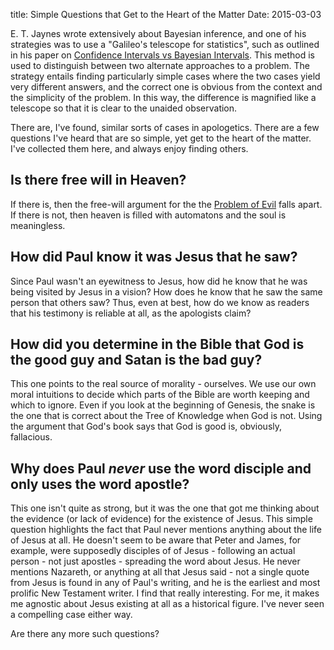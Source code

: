 title: Simple Questions that Get to the Heart of the Matter
Date: 2015-03-03

E. T. Jaynes wrote extensively about Bayesian inference, and one of his strategies was to use a "Galileo's telescope for statistics", such as outlined in his paper on [Confidence Intervals vs Bayesian Intervals].  This method is used to distinguish between two alternate approaches to a problem.  The strategy entails finding particularly simple cases where the two cases yield very different answers, and the correct one is obvious from the context and the simplicity of the problem.  In this way, the difference is magnified like a telescope so that it is clear to the unaided observation.

There are, I've found, similar sorts of cases in apologetics.  There are a few questions I've heard that are so simple, yet get to the heart of the matter.  I've collected them here, and always enjoy finding others.  

## Is there free will in Heaven?

If there is, then the free-will argument for the the [Problem of Evil] falls apart.  If there is not, then heaven is filled with automatons and the soul is meaningless.

## How did Paul know it was Jesus that he saw?

Since Paul wasn't an eyewitness to Jesus, how did he know that he was being visited by Jesus in a vision?  How does he know that he saw the same person that others saw?  Thus, even at best, how do we know as readers that his testimony is reliable at all, as the apologists claim?

## How did you determine in the Bible that God is the good guy and Satan is the bad guy?

This one points to the real source of morality - ourselves.  We use our own moral intuitions to decide which parts of the Bible are worth keeping and which to ignore.  Even if you look at the beginning of Genesis, the snake is the one that is correct about the Tree of Knowledge when God is not.  Using the argument that God's book says that God is good is, obviously, fallacious.

## Why does Paul *never* use the word disciple and only uses the word apostle?  

This one isn't quite as strong, but it was the one that got me thinking about the evidence (or lack of evidence) for the existence of Jesus.  This simple question highlights the fact that Paul never mentions anything about the life of Jesus at all.  He doesn't seem to be aware that Peter and James, for example, were supposedly disciples of of Jesus - following an actual person - not just apostles - spreading the word about Jesus.  He never mentions Nazareth, or anything at all that Jesus said - not a single quote from Jesus is found in any of Paul's writing, and he is the earliest and most prolific New Testament writer.  I find that really interesting.  For me, it makes me agnostic about Jesus existing at all as a historical figure.  I've never seen a compelling case either way.  

Are there any more such questions?


[Confidence Intervals vs Bayesian Intervals]: http://bayes.wustl.edu/etj/articles/confidence.pdf
[Problem of Evil]: http://en.wikipedia.org/wiki/Problem_of_evil

